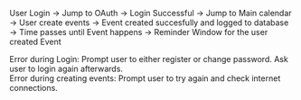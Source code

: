 User Login -> Jump to OAuth -> Login Successful -> Jump to Main calendar -> User create events -> Event created succesfully and logged to database -> Time passes until Event happens -> Reminder Window for the user created Event 

Error during Login: Prompt user to either register or change password. Ask user to login again afterwards.  
Error during creating events: Prompt user to try again and check internet connections. 
